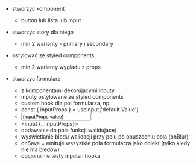 
- stworzyc komponent 
    - button lub lista lub input

- stworzyc story dla niego
    - min 2 warianty - primary i secondary

- ostylować ze styled components
    - min 2 warianty wygladu z props

- stworzyc formularz
    - z komponentami dekorujacymi inputy
    - inputy ostylowane ze styled components
    - custom hook dla pol formularza, np.
    - const { inputProps } = useInput('default Value')
    - <input value={inputProps.value} onChange={inProps.onChange}>
    - <input {...inputProps}>
    - dodawanie do pola funkcji walidujacej
    - wyswietlanie bledu walidacji przy polu po opuszceniu pola (onBlur)
    - onSave = emituje wszystkie pola formularza jako obiekt (tylko kiedy nie ma błedów)
    - opcjonalnie testy inputa i hooka
